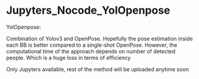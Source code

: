 # Jupyters_Nocode_YolOpenpose
 YolOpenpose:
 
 Combination of Yolov3 and OpenPose.
 Hopefully the pose estimation inside each BB is better compared to a single-shot OpenPose.
 However, the computational time of the approach depends on number of detected people. Which is a huge loss in terms of efficiency
 
 Only Jupyters available, rest of the method will be uploaded anytime soon
